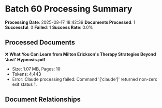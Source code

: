 # Batch 60 Processing Summary

**Processing Date**: 2025-08-17 18:42:39
**Documents Processed**: 1
**Successful**: 0
**Failed**: 1
**Success Rate**: 0.0%

## Processed Documents

❌ **What You Can Learn from Milton Erickson's Therapy Strategies Beyond 'Just' Hypnosis.pdf**
   - Size: 1.07 MB, Pages: 10
   - Tokens: 4,443
   - Error: Claude processing failed: Command '['claude']' returned non-zero exit status 1.

## Document Relationships
